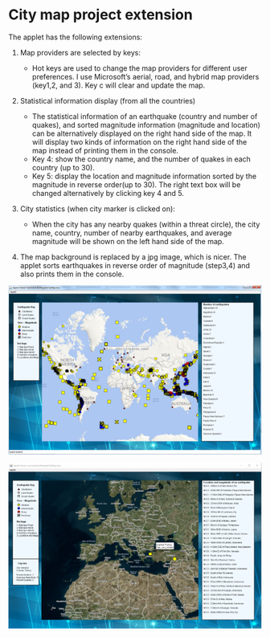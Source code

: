 
# City map project extension


The applet has the following extensions:



1. Map providers are selected by keys:
   * Hot keys are used to change the map providers for different user preferences. I use Microsoft’s aerial, road, and hybrid map providers (key1,2, and 3). Key c will clear and update the map.

2. Statistical information display (from all the countries)
   * The statistical information of an earthquake (country and number of quakes), and sorted magnitude information (magnitude and location) can be alternatively displayed on the right hand side of the map. It will display two kinds of information on the right hand side of the map instead of printing them in the console. 
   * Key 4: show the country name, and the number of quakes in each country (up to 30). 
   * Key 5: display the location and magnitude information sorted by the magnitude in reverse order(up to 30). The right text box will be changed alternatively by clicking key 4 and 5.
3. City statistics (when city marker is clicked on):
   * When the city has any nearby quakes (within a threat circle), the city name, country, number of nearby earthquakes, and average magnitude will be shown on the left hand side of the map.    
4. The map background is replaced by a jpg image, which is nicer. The applet sorts earthquakes in reverse order of magnitude (step3,4) and also prints them in the console.

![fig.1](images/show1.png)

![fig.1](images/show2.png)

